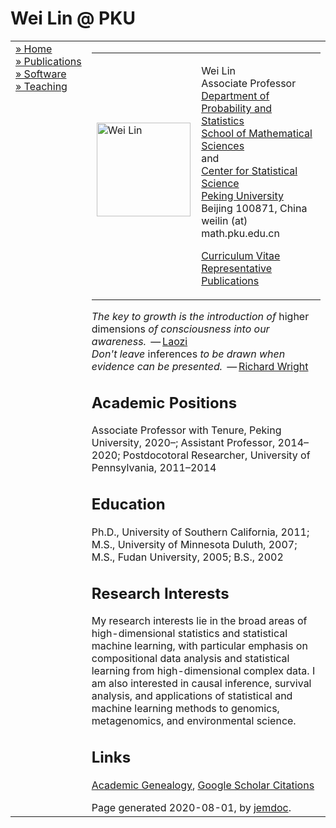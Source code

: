 <html xmlns="http://www.w3.org/1999/xhtml" xml:lang="en">
<head>
<meta name="generator" content="jemdoc, see http://jemdoc.jaboc.net/" />
<meta http-equiv="Content-Type" content="text/html;charset=utf-8" />
<link rel="stylesheet" href="jemdoc.css" type="text/css" />
<title>Wei Lin | Peking University</title>
</head>
<body>
<div id="fwtitle">
<div id="toptitle">
<h1>Wei Lin @ PKU</h1>
</div>
</div>
<table summary="Table for page layout." id="tlayout">
<tr valign="top">
<td id="layout-menu">
<div class="menu-item"><a href="index.html" class="current">»&nbsp;Home</a></div>
<div class="menu-item"><a href="publications.html">»&nbsp;Publications</a></div>
<div class="menu-item"><a href="software.html">»&nbsp;Software</a></div>
<div class="menu-item"><a href="teaching.html">»&nbsp;Teaching</a></div>
</td>
<td id="layout-content">
<table class="imgtable"><tr><td>
<img src="wei.jpg" alt="Wei Lin" width="150px" />&nbsp;</td>
<td align="left"><p>Wei Lin<br />
Associate Professor<br />
<a href="http://www.stat.pku.edu.cn/">Department of Probability and Statistics</a><br />
<a href="http://www.math.pku.edu.cn/">School of Mathematical Sciences</a><br />
and<br />
<a href="http://www.stat-center.pku.edu.cn/">Center for Statistical Science</a><br />
<a href="http://www.pku.edu.cn/">Peking University</a><br />
Beijing 100871, China<br />
weilin (at) math.pku.edu.cn</p>
<p><a href="cv.pdf">Curriculum Vitae</a><br />
<a href="cover.pdf">Representative Publications</a></p>
</td></tr></table>
<div class="infoblock">
<div class="blockcontent">
<p><i>The key to growth is the introduction of </i>higher dimensions<i> of consciousness into our awareness.</i> &#8201;&mdash;&#8201;<a href="http://en.wikipedia.org/wiki/Laozi">Laozi</a><br />
<i>Don't leave </i>inferences<i> to be drawn when evidence can be presented.</i> &#8201;&mdash;&#8201;<a href="http://en.wikipedia.org/wiki/Richard_Wright_(author)">Richard Wright</a></p>
</div></div>
<h2>Academic Positions</h2>
<p>Associate Professor with Tenure, Peking University, 2020&ndash;; Assistant Professor, 2014&ndash;2020; Postdocotoral Researcher, University of Pennsylvania, 2011&ndash;2014</p>
<h2>Education</h2>
<p>Ph.D., University of Southern California, 2011; M.S., University of Minnesota Duluth, 2007; M.S., Fudan University, 2005; B.S., 2002</p>
<h2>Research Interests</h2>
<p>My research interests lie in the broad areas of high-dimensional statistics and statistical machine learning, with particular emphasis on 
compositional data analysis and statistical learning from high-dimensional complex data. I am also interested in causal inference, survival 
analysis, and applications of statistical and machine learning methods to genomics, metagenomics, and environmental science.</p>
<h2>Links</h2>
<p><a href="http://www.genealogy.ams.org/id.php?id=174626">Academic Genealogy</a>,
<a href="http://scholar.google.com/citations?user=DculdNkAAAAJ">Google Scholar Citations</a></p>
<div id="footer">
<div id="footer-text">
Page generated 2020-08-01, by <a href="http://jemdoc.jaboc.net/">jemdoc</a>.
</div>
</div>
</td>
</tr>
</table>
</body>
</html>
